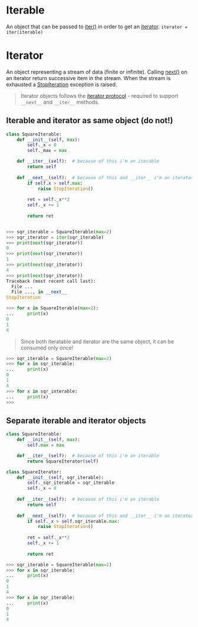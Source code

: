 # Iterable
An object that can be passed to [iter()](https://docs.python.org/3/library/functions.html#iter) in order to get an [iterator](https://docs.python.org/3/glossary.html#term-iterator).
```iterator = iter(iterable)```
# Iterator
An object representing a stream of data (finite or infinite).
Calling [next()](https://docs.python.org/3/library/functions.html#next) on an iterator return successive item in the stream. When the stream is exhausted a [StopIteration](https://docs.python.org/3/library/exceptions.html#StopIteration) exception is raised.

> Iterator objects follows the [iterator protocol](https://docs.python.org/3/library/stdtypes.html#typeiter) - required to support ```__next__``` and ```__iter__``` methods.

## Iterable and iterator as same object (do not!)
```python
class SquareIterable:
	def __init__(self, max):
		self._x = 0
		self._max = max

	def __iter__(self):  # because of this i'm an iterable
		return self
	
	def __next__(self):  # because of this and __iter__ i'm an iterator
		if self.x > self.max:
			raise StopIteration()
		
		ret = self._x**2
		self._x += 1
		
		return ret
```
```python

>>> sqr_iterable = SquareIterable(max=2)
>>> sqr_iterator = iter(sqr_iterable)
>>> print(next(sqr_iterator))
0
>>> print(next(sqr_iterator))
1
>>> print(next(sqr_iterator))
4
>>> print(next(sqr_iterator))
Traceback (most recent call last):
  File ...
  File ..., in __next__
StopIteration
```
```python
>>> for x in SquareIterable(max=2):
...		print(x)
0
1
4
```
> Since both iteratable and iterator are the same object, it can be consumed only once!
```python
>>> sqr_iterable = SquareIterable(max=2)
>>> for x in sqr_iterable:
...		print(x)
0
1
4
>>> for x in sqr_interable:
... 	print(x)
>>>
```
## Separate iterable and iterator objects
```python
class SquareIterable:
	def __init__(self, max):
		self.max = max

	def __iter__(self):  # because of this i'm an iterable
		return SquareIterator(self)

class SquareIterator:
	def __init__(self, sqr_iterable):
		self._sqr_iterable = sqr_iterable
		self._x = 0
	
	def __iter__(self):  # because of this i'm an iterable
		return self
	
	def __next__(self):  # because of this and __iter__ i'm an iterator
		if self._x > self.sqr_iterable.max:
			raise StopIteration()
		
		ret = self._x**2
		self._x += 1
		
		return ret
```
```python
>>> sqr_iterable = SquareIterable(max=2)
>>> for x in sqr_iterable:
...		print(x)
0
1
4
>>> for x in sqr_iterable:
... 	print(x)
0
1
4
```
<!--stackedit_data:
eyJoaXN0b3J5IjpbMjA5MjQ4NDQ2MiwxNjI0MTgwNDQyLC0zMT
YzMDQwMzcsMTI2ODc4NzE1NCw5MjgzNTc3NzYsMTcyNjU4OTI2
MiwzMjY0NDg2MTIsLTE5NDc2MDE1NTddfQ==
-->
